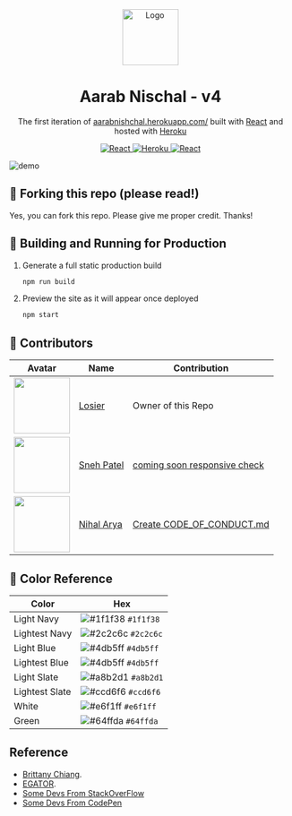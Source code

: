 <div align="center">
  <img alt="Logo" src="https://raw.githubusercontent.com/losier/v4/master/src/assets/othersPics/logo.png" width="100" />
</div>
<h1 align="center">
  Aarab Nischal - v4
</h1>
<p align="center">
  The first iteration of <a href="http://aarabnishchal.herokuapp.com/" target="_blank">aarabnishchal.herokuapp.com/</a> built with <a href="https://reactjs.org/" target="_blank">React</a> and hosted with <a href="https://www.heroku.com/" target="_blank">Heroku</a>
</p>
<p align="center">
  <a href="https://reactjs.org/" target="_blank">
    <img src="https://img.shields.io/badge/-ReactJs-61DAFB?style=for-the-badge&logo=react&logoColor=white" alt="React" />
  </a>
  <a href="https://www.heroku.com/" target="_blank">
    <img src="https://camo.githubusercontent.com/3bcc8da5c94cefdf2d976837d1be601f4d44d36b58d9590e36debe834a6e34de/68747470733a2f2f696d672e736869656c64732e696f2f62616467652f4865726f6b752d3433303039383f7374796c653d666f722d7468652d6261646765266c6f676f3d6865726f6b75266c6f676f436f6c6f723d7768697465" alt="Heroku" />
  </a>
  <a href="mailto:nishu@duck.com" target="_blank">
    <img src="https://img.shields.io/badge/Gmail-D14836?style=for-the-badge&logo=gmail&logoColor=white" alt="React" />
  </a>
</p>

![demo](https://raw.githubusercontent.com/losier/v4/master/src/assets/othersPics/demo.png)

## 🚨 Forking this repo (please read!)

Yes, you can fork this repo. Please give me proper credit. Thanks!

## 🚀 Building and Running for Production

1. Generate a full static production build

   ```sh
   npm run build
   ```

1. Preview the site as it will appear once deployed

   ```sh
   npm start
   ```

## 🎨 Contributors

| Avatar                                 | Name           | Contribution               |
| -------------------------------------- | -------------- | ---------------------- |
| <img src="https://github.com/losier.png" width=100px> | [Losier](https://github.com/losier)  | Owner of this Repo |
| <img src="https://github.com/spbavarva.png" width=100px> | [Sneh Patel](https://github.com/spbavarva)  | [coming soon responsive check](https://github.com/losier/v4/tree/1c73516856115e9261bb6b2e0718ad20df660386) |
| <img src="https://github.com/Aryanihal.png" width=100px> | [Nihal Arya](https://github.com/Aryanihal)  | [Create CODE_OF_CONDUCT.md](https://github.com/losier/v4/tree/41295c4eaf7b6568c30f2bce093b1768d98e7a36) |



## 🎨 Color Reference

| Color          | Hex                                                                |
| -------------- | ------------------------------------------------------------------ |
| Light Navy     | ![#1f1f38](https://via.placeholder.com/10/1f1f38?text=+) `#1f1f38` |
| Lightest Navy  | ![#2c2c6c](https://via.placeholder.com/10/2c2c6c?text=+) `#2c2c6c` |
| Light Blue     | ![#4db5ff](https://via.placeholder.com/10/4db5ff?text=+) `#4db5ff` |
| Lightest Blue  | ![#4db5ff](https://via.placeholder.com/10/4db5ff?text=+) `#4db5ff` |
| Light Slate    | ![#a8b2d1](https://via.placeholder.com/10/a8b2d1?text=+) `#a8b2d1` |
| Lightest Slate | ![#ccd6f6](https://via.placeholder.com/10/ccd6f6?text=+) `#ccd6f6` |
| White          | ![#e6f1ff](https://via.placeholder.com/10/e6f1ff?text=+) `#e6f1ff` |
| Green          | ![#64ffda](https://via.placeholder.com/10/64ffda?text=+) `#64ffda` |

## Reference 
- [Brittany Chiang](https://brittanychiang.com/).
- [EGATOR](https://www.youtube.com/c/EGATORTUTORIALS).
- [Some Devs From StackOverFlow](https://stackoverflow.com/)
- [Some Devs From CodePen](https://codepen.io/)
